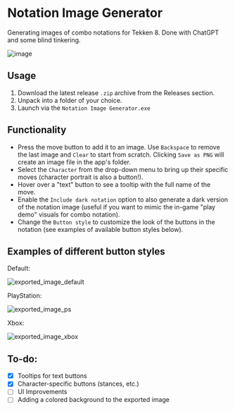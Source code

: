 # Notation Image Generator
Generating images of combo notations for Tekken 8. Done with ChatGPT and some blind tinkering.

![image](https://github.com/LolJohn11/NotationImageGenerator/assets/49366383/8701866b-312c-458d-a3bf-ade5abe56d98)

## Usage
1. Download the latest release `.zip` archive from the Releases section.
2. Unpack into a folder of your choice.
3. Launch via the `Notation Image Generator.exe`

## Functionality
- Press the move button to add it to an image. Use `Backspace` to remove the last image and `Clear` to start from scratch. Clicking `Save as PNG` will create an image file in the app's folder.
- Select the `Character` from the drop-down menu to bring up their specific moves (character portrait is also a button!).
- Hover over a "text" button to see a tooltip with the full name of the move.
- Enable the `Include dark notation` option to also generate a dark version of the notation image (useful if you want to mimic the in-game "play demo" visuals for combo notation).
- Change the `Button style` to customize the look of the buttons in the notation (see examples of available button styles below).

## Examples of different button styles

Default:

![exported_image_default](https://github.com/LolJohn11/NotationImageGenerator/assets/49366383/c05b7dc8-71c3-4e0a-bb73-6fa61a78b44a)

PlayStation:

![exported_image_ps](https://github.com/LolJohn11/NotationImageGenerator/assets/49366383/7298c76b-2e1d-4711-bdde-8e54f2fe54e2)

Xbox:

![exported_image_xbox](https://github.com/LolJohn11/NotationImageGenerator/assets/49366383/49ca8e6d-e109-4ae0-bebd-30d356c9d098)

## To-do:
- [X] Tooltips for text buttons
- [X] Character-specific buttons (stances, etc.)
- [ ] UI Improvements
- [ ] Adding a colored background to the exported image

